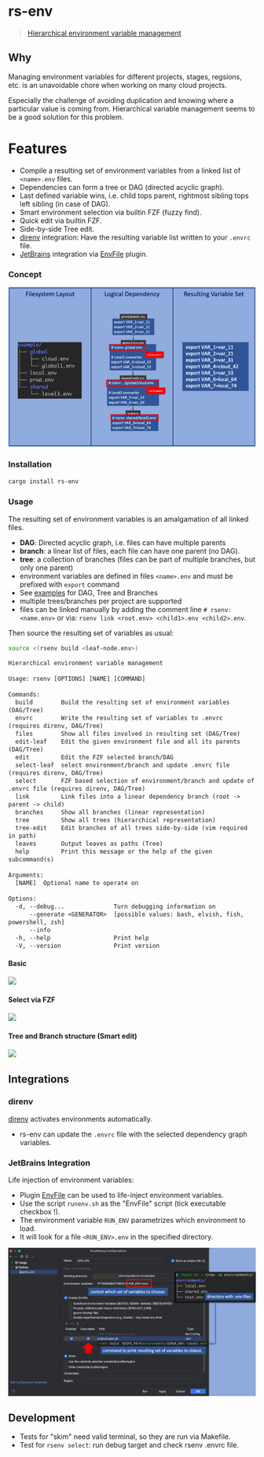 # rs-env

> [Hierarchical environment variable management](https://sysid.github.io/hierarchical-environment-variable-management/)

## Why
Managing environment variables for different projects, stages, regsions, etc. is an unavoidable chore
when working on many cloud projects.

Especially the challenge of avoiding duplication and knowing where a particular value is coming from.
Hierarchical variable management seems to be a good solution for this problem.

# Features
- Compile a resulting set of environment variables from a linked list of `<name>.env` files.
- Dependencies can form a tree or DAG (directed acyclic graph).
- Last defined variable wins, i.e. child tops parent, rightmost sibling tops left sibling (in case of DAG).
- Smart environment selection via builtin FZF (fuzzy find).
- Quick edit via builtin FZF.
- Side-by-side Tree edit.
- [direnv](https://direnv.net/) integration: Have the resulting variable list written to your `.envrc` file.
- [JetBrains](https://www.jetbrains.com/) integration via [EnvFile](https://plugins.jetbrains.com/plugin/7861-envfile) plugin.

### Concept
![concept](doc/concept.png)


### Installation
```bash
cargo install rs-env
```

### Usage
The resulting set of environment variables is an amalgamation of all linked files.

- **DAG**: Directed acyclic graph, i.e. files can have multiple parents
- **branch**: a linear list of files, each file can have one parent (no DAG).
- **tree**: a collection of branches (files can be part of multiple branches, but only one parent)
- environment variables are defined in files `<name>.env` and must be prefixed with `export` command
- See [examples](./rsenv/tests/resources/environments) for DAG, Tree and Branches
- multiple trees/branches per project are supported
- files can be linked manually by adding the comment line `# rsenv: <name.env>` or via: `rsenv link <root.env> <child1>.env <child2>.env`.

Then source the resulting set of variables as usual:
```bash
source <(rsenv build <leaf-node.env>)
```

```
Hierarchical environment variable management

Usage: rsenv [OPTIONS] [NAME] [COMMAND]

Commands:
  build        Build the resulting set of environment variables (DAG/Tree)
  envrc        Write the resulting set of variables to .envrc (requires direnv, DAG/Tree)
  files        Show all files involved in resulting set (DAG/Tree)
  edit-leaf    Edit the given environment file and all its parents (DAG/Tree)
  edit         Edit the FZF selected branch/DAG
  select-leaf  select environment/branch and update .envrc file (requires direnv, DAG/Tree)
  select       FZF based selection of environment/branch and update of .envrc file (requires direnv, DAG/Tree)
  link         Link files into a linear dependency branch (root -> parent -> child)
  branches     Show all branches (linear representation)
  tree         Show all trees (hierarchical representation)
  tree-edit    Edit branches of all trees side-by-side (vim required in path)
  leaves       Output leaves as paths (Tree)
  help         Print this message or the help of the given subcommand(s)

Arguments:
  [NAME]  Optional name to operate on

Options:
  -d, --debug...              Turn debugging information on
      --generate <GENERATOR>  [possible values: bash, elvish, fish, powershell, zsh]
      --info                  
  -h, --help                  Print help
  -V, --version               Print version
```

#### Basic
<a href="https://asciinema.org/a/605946?autoplay=1&speed=1.5" target="_blank"><img src="https://asciinema.org/a/605946.svg" /></a>
<br>

#### Select via FZF
<a href="https://asciinema.org/a/605951?autoplay=1&speed=1.5" target="_blank"><img src="https://asciinema.org/a/605951.svg" /></a>
<br>

#### Tree and Branch structure (Smart edit)
<a href="https://asciinema.org/a/605950?autoplay=1&speed=1.5" target="_blank"><img src="https://asciinema.org/a/605950.svg" /></a>
<br>

## Integrations
### direnv
[direnv](https://direnv.net/) activates environments automatically.
- rs-env can update the `.envrc` file with the selected dependency graph variables.


### JetBrains Integration
Life injection of environment variables:
- Plugin [EnvFile](https://plugins.jetbrains.com/plugin/7861-envfile) can be used to life-inject environment variables.
- Use the script `runenv.sh` as the "EnvFile" script (tick executable checkbox !).
- The environment variable `RUN_ENV` parametrizes which environment to load.
- It will look for a file `<RUN_ENV>.env` in the specified directory.

[![jetbrain](doc/jetbrain.png)](doc/jetbrain.png)



## Development
- Tests for "skim" need valid terminal, so they are run via Makefile.
- Test for `rsenv select`: run debug target and check rsenv .envrc file.
